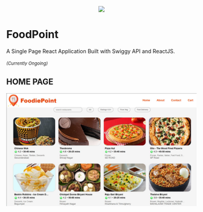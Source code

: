 

<p align="center">
    <img src="https://img.shields.io/badge/React-20232A?style=flat&logo=react&logoColor=61DAFB" width="200"/>
</p>
<h1>FoodPoint</h1>
<p>A Single Page React Application Built with Swiggy API and ReactJS.</p>
<small><i>(Currently Ongoing)</i></small>
<h2>HOME PAGE</h2>

  <p>
      <img src="https://github.com/Harshitha-Annam/FoodPoint/blob/main/public/images/foodpoint2.JPG"/>
  </p>

